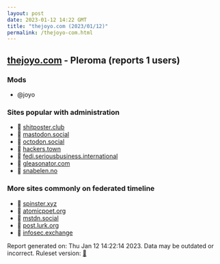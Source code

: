 ```yaml
---
layout: post
date: 2023-01-12 14:22 GMT
title: "thejoyo.com (2023/01/12)"
permalink: /thejoyo-com.html
---
```


## [thejoyo.com](https://thejoyo.com) - Pleroma (reports 1 users)

### Mods
 * @joyo

### Sites popular with administration

* 🐘 [shitposter.club](/shitposter-club.html)
* 🐘 [mastodon.social](/mastodon-social.html)
* 🐘 [octodon.social](/octodon-social.html)
* 🐘 [hackers.town](/hackers-town.html)
* 🐘 [fedi.seriousbusiness.international](/fedi-seriousbusiness-international.html)
* 🐘 [gleasonator.com](/gleasonator-com.html)
* 🐘 [snabelen.no](/snabelen-no.html)

### More sites commonly on federated timeline

* 🐘 [spinster.xyz](/spinster-xyz.html)
* 🐘 [atomicpoet.org](/atomicpoet-org.html)
* 🐘 [mstdn.social](/mstdn-social.html)
* 🐘 [post.lurk.org](/post-lurk-org.html)
* 🐘 [infosec.exchange](/infosec-exchange.html)

Report generated on: Thu Jan 12 14:22:14 2023. Data may be outdated or incorrect.
Ruleset version: [🧁](/version-cupcake)
